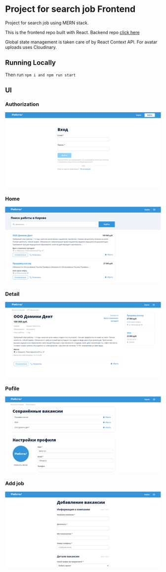 # Project for search job Frontend

Project for search job using MERN stack.

This is the frontend repo built with React. Backend repo [click here](https://github.com/hardsmile98/job-backend)

Global state management is taken care of by React Context API. For avatar uploads uses Cloudinary.

## Running Locally

Then run <code>npm i and npm run start</code>

## UI

### Аuthorization

![Аuthorization](screenshots/auth.png)

### Home

![Home](screenshots/home.png)

### Detail

![Detail](screenshots/detail.png)

### Pofile

![Pofile](screenshots/profile.png)

### Add job

![Add job](screenshots/add_job.png)
